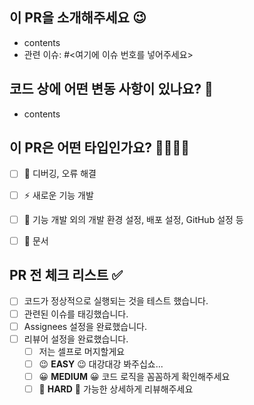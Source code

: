 ## 이 PR을 소개해주세요 😉
- contents
- 관련 이슈: #<여기에 이슈 번호를 넣어주세요>


## 코드 상에 어떤 변동 사항이 있나요? 🤖
- contents


## 이 PR은 어떤 타입인가요? 👩‍💻👨‍💻
- [ ] 🐛 디버깅, 오류 해결
- [ ] ⚡ 새로운 기능 개발
- [ ] 📢 기능 개발 외의 개발 환경 설정, 배포 설정, GitHub 설정 등 
- [ ] 📄 문서


## PR 전 체크 리스트 ✅
- [ ] 코드가 정상적으로 실행되는 것을 테스트 했습니다.
- [ ] 관련된 이슈를 태깅했습니다.
- [ ] Assignees 설정을 완료했습니다.
- [ ] 리뷰어 설정을 완료했습니다.
  - [ ] 저는 셀프로 머지할게요
  - [ ] 😉 **EASY** 😉 대강대강 봐주십쇼...
  - [ ] 😀 **MEDIUM** 😀 코드 로직을 꼼꼼하게 확인해주세요
  - [ ] 🧐 **HARD** 🧐 가능한 상세하게 리뷰해주세요
